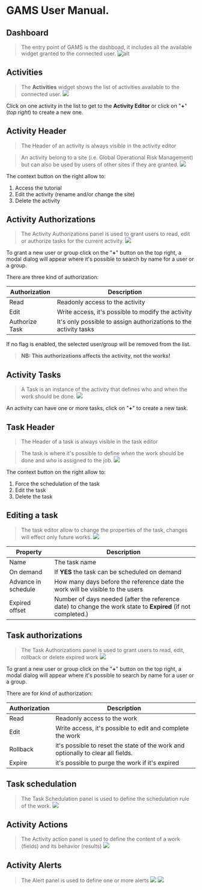 # GAMS User Manual.


## Dashboard

> The entry point of GAMS is the dashboad, it includes all the available widget granted to the connected user.
![alt](./images/dashboard.png)


## Activities
> The __Activities__ widget shows the list of activities available to the connected user.
![](./images/activities.png)

Click on one activity in the list to get to the __Activity Editor__ or click on "__+__" (_top right_) to create a new one.

## Activity Header
> The Header of an activity is always visible in the activity editor

> An activity belong to a site (i.e. Global Operational Risk Management) but can also be used by users of other sites if they are granted.
![](./images/activity-header.png)

The context button on the right allow to:

1. Access the tutorial
2. Edit the activity (rename and/or change the site)
3. Delete the activity

## Activity Authorizations
> The Activity Authorizations panel is used to grant users to read, edit or authorize tasks for the current activity. 
![](./images/activity-auth.png)

To grant a new user or group click on the "__+__" button on the top right, a modal dialog will appear where it's possible to search by name for a user or a group.

There are three kind of authorization:

Authorization | Description
--------------|--------------------------------------------------------------------
Read          | Readonly access to the activity 
Edit          | Write access, it's possible to modify the activity
Authorize Task| It's only possible to assign authorizations to the activity tasks

If no flag is enabled, the selected user/group will be removed from the list.

> __NB: This authorizations affects the activity, not the works!__

## Activity Tasks
> A Task is an instance of the activity that defines who and when the work should be done.
![](./images/activity-tasks.png)

An activity can have one or more tasks, click on "__+__" to create a new task.


## Task Header
> The Header of a task is always visible in the task editor

> The task is where it's possible to define _when_ the work should be done and _who_ is assigned to the job.
![](./images/task-header.png)

The context button on the right allow to:

1. Force the schedulation of the task
2. Edit the task 
3. Delete the task

## Editing a task

> The task editor allow to change the properties of the task, changes will effect only future works.
![](./images/task-editor.png)

Property                   | Description
---------------------------|---------------------------------------
Name                       | The task name 
On demand                  | If __YES__ the task can be scheduled on demand
Advance in schedule        | How many days before the reference date the work will be visible to the users
Expired offset             | Number of days needed (after the reference date) to change the work state to __Expired__  (if not completed.)

## Task authorizations
> The Task Authorizations panel is used to grant users to read, edit, rollback or delete expired work
![](./images/task-auth.png)

To grant a new user or group click on the "__+__" button on the top right, a modal dialog will appear where it's possible to search by name for a user or a group.

There are for kind of authorization:

Authorization | Description
--------------|--------------------------------------------------------------------
Read          | Readonly access to the work 
Edit          | Write access, it's possible to edit and complete the work
Rollback      | it's possible to reset the state of the work and optionally to clear all fields.
Expire        | it's possible to purge the work if it's expired

## Task schedulation
> The Task Schedulation panel is used to define the schedulation rule of the work.
![](./images/task-sched.png)



## Activity Actions
> The Activity action panel is used to define the content of a work (fields) and its behavior (results)
![](./images/activity-actions.png)

## Activity Alerts
> The Alert panel is used to define one or more alerts
![](./images/activity-alerts.png)
![](./images/alert-editor.png)



